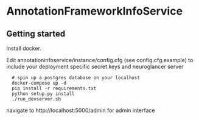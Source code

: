 # AnnotationFrameworkInfoService

## Getting started
Install docker.

Edit annotationinfoservice/instance/config.cfg (see config.cfg.example) to include your deployment specific secret keys and neuroglancer server

```
  # spin up a postgres database on your localhost
  docker-compose up -d
  pip install -r requirements.txt
  python setup.py install
  ./run_devserver.sh
```

navigate to http://localhost:5000/admin for admin interface

